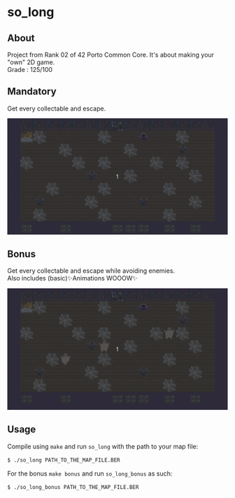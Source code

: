 # **so_long**

## **About**
Project from Rank 02 of 42 Porto Common Core. It's about making your "own" 2D game.<br>
Grade : 125/100

## **Mandatory**
Get every collectable and escape.

<div align="center">
  <img src="https://github.com/hiimgabe/so_long/blob/master/readme_files/so_long_mandatory.gif">
</div>

## **Bonus**
Get every collectable and escape while avoiding enemies.<br>
Also includes (basic)✨Animations WOOOW✨

<div align="center">
  <img src="https://github.com/hiimgabe/so_long/blob/master/readme_files/so_long_bonus.gif">
</div>

## **Usage**
Compile using `make` and run `so_long` with the path to your map file:
```sh
$ ./so_long PATH_TO_THE_MAP_FILE.BER
```
For the bonus `make bonus` and run `so_long_bonus` as such:
```sh
$ ./so_long_bonus PATH_TO_THE_MAP_FILE.BER
```
